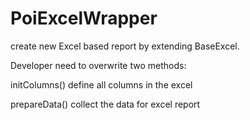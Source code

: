 # PoiExcelWrapper

create new Excel based report by extending BaseExcel.

Developer need to overwrite two methods:

initColumns() define all columns in the excel

prepareData() collect the data for excel report
